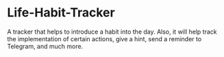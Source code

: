 # Life-Habit-Tracker
A tracker that helps to introduce a habit into the day. Also, it will help track the implementation of certain actions, give a hint, send a reminder to Telegram, and much more.
